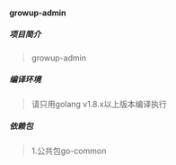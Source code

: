 #### growup-admin

##### 项目简介
> growup-admin

##### 编译环境
> 请只用golang v1.8.x以上版本编译执行

##### 依赖包
> 1.公共包go-common

